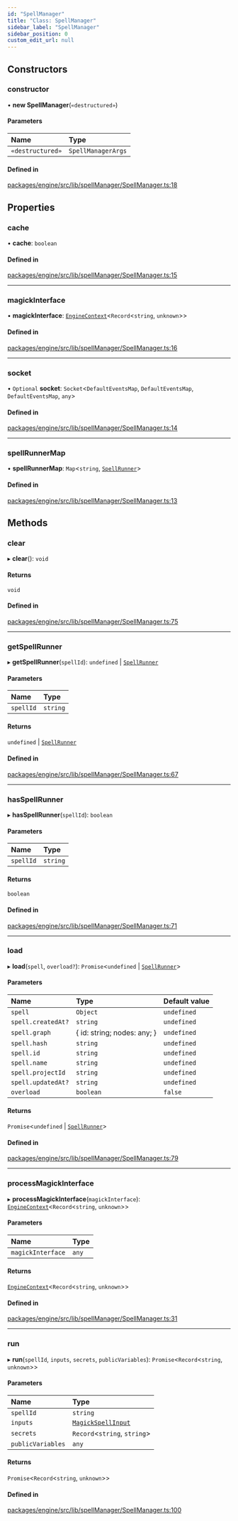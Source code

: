 ```yaml
---
id: "SpellManager"
title: "Class: SpellManager"
sidebar_label: "SpellManager"
sidebar_position: 0
custom_edit_url: null
---
```


## Constructors

### constructor

• **new SpellManager**(`«destructured»`)

#### Parameters

| Name | Type |
| :------ | :------ |
| `«destructured»` | `SpellManagerArgs` |

#### Defined in

[packages/engine/src/lib/spellManager/SpellManager.ts:18](https://github.com/Oneirocom/MagickML/blob/5ec1961d/packages/engine/src/lib/spellManager/SpellManager.ts#L18)

## Properties

### cache

• **cache**: `boolean`

#### Defined in

[packages/engine/src/lib/spellManager/SpellManager.ts:15](https://github.com/Oneirocom/MagickML/blob/5ec1961d/packages/engine/src/lib/spellManager/SpellManager.ts#L15)

___

### magickInterface

• **magickInterface**: [`EngineContext`](../#enginecontext)<`Record`<`string`, `unknown`\>\>

#### Defined in

[packages/engine/src/lib/spellManager/SpellManager.ts:16](https://github.com/Oneirocom/MagickML/blob/5ec1961d/packages/engine/src/lib/spellManager/SpellManager.ts#L16)

___

### socket

• `Optional` **socket**: `Socket`<`DefaultEventsMap`, `DefaultEventsMap`, `DefaultEventsMap`, `any`\>

#### Defined in

[packages/engine/src/lib/spellManager/SpellManager.ts:14](https://github.com/Oneirocom/MagickML/blob/5ec1961d/packages/engine/src/lib/spellManager/SpellManager.ts#L14)

___

### spellRunnerMap

• **spellRunnerMap**: `Map`<`string`, [`SpellRunner`](SpellRunner.md)\>

#### Defined in

[packages/engine/src/lib/spellManager/SpellManager.ts:13](https://github.com/Oneirocom/MagickML/blob/5ec1961d/packages/engine/src/lib/spellManager/SpellManager.ts#L13)

## Methods

### clear

▸ **clear**(): `void`

#### Returns

`void`

#### Defined in

[packages/engine/src/lib/spellManager/SpellManager.ts:75](https://github.com/Oneirocom/MagickML/blob/5ec1961d/packages/engine/src/lib/spellManager/SpellManager.ts#L75)

___

### getSpellRunner

▸ **getSpellRunner**(`spellId`): `undefined` \| [`SpellRunner`](SpellRunner.md)

#### Parameters

| Name | Type |
| :------ | :------ |
| `spellId` | `string` |

#### Returns

`undefined` \| [`SpellRunner`](SpellRunner.md)

#### Defined in

[packages/engine/src/lib/spellManager/SpellManager.ts:67](https://github.com/Oneirocom/MagickML/blob/5ec1961d/packages/engine/src/lib/spellManager/SpellManager.ts#L67)

___

### hasSpellRunner

▸ **hasSpellRunner**(`spellId`): `boolean`

#### Parameters

| Name | Type |
| :------ | :------ |
| `spellId` | `string` |

#### Returns

`boolean`

#### Defined in

[packages/engine/src/lib/spellManager/SpellManager.ts:71](https://github.com/Oneirocom/MagickML/blob/5ec1961d/packages/engine/src/lib/spellManager/SpellManager.ts#L71)

___

### load

▸ **load**(`spell`, `overload?`): `Promise`<`undefined` \| [`SpellRunner`](SpellRunner.md)\>

#### Parameters

| Name | Type | Default value |
| :------ | :------ | :------ |
| `spell` | `Object` | `undefined` |
| `spell.createdAt?` | `string` | `undefined` |
| `spell.graph` | { id: string; nodes: any; } | `undefined` |
| `spell.hash` | `string` | `undefined` |
| `spell.id` | `string` | `undefined` |
| `spell.name` | `string` | `undefined` |
| `spell.projectId` | `string` | `undefined` |
| `spell.updatedAt?` | `string` | `undefined` |
| `overload` | `boolean` | `false` |

#### Returns

`Promise`<`undefined` \| [`SpellRunner`](SpellRunner.md)\>

#### Defined in

[packages/engine/src/lib/spellManager/SpellManager.ts:79](https://github.com/Oneirocom/MagickML/blob/5ec1961d/packages/engine/src/lib/spellManager/SpellManager.ts#L79)

___

### processMagickInterface

▸ **processMagickInterface**(`magickInterface`): [`EngineContext`](../#enginecontext)<`Record`<`string`, `unknown`\>\>

#### Parameters

| Name | Type |
| :------ | :------ |
| `magickInterface` | `any` |

#### Returns

[`EngineContext`](../#enginecontext)<`Record`<`string`, `unknown`\>\>

#### Defined in

[packages/engine/src/lib/spellManager/SpellManager.ts:31](https://github.com/Oneirocom/MagickML/blob/5ec1961d/packages/engine/src/lib/spellManager/SpellManager.ts#L31)

___

### run

▸ **run**(`spellId`, `inputs`, `secrets`, `publicVariables`): `Promise`<`Record`<`string`, `unknown`\>\>

#### Parameters

| Name | Type |
| :------ | :------ |
| `spellId` | `string` |
| `inputs` | [`MagickSpellInput`](../#magickspellinput) |
| `secrets` | `Record`<`string`, `string`\> |
| `publicVariables` | `any` |

#### Returns

`Promise`<`Record`<`string`, `unknown`\>\>

#### Defined in

[packages/engine/src/lib/spellManager/SpellManager.ts:100](https://github.com/Oneirocom/MagickML/blob/5ec1961d/packages/engine/src/lib/spellManager/SpellManager.ts#L100)
